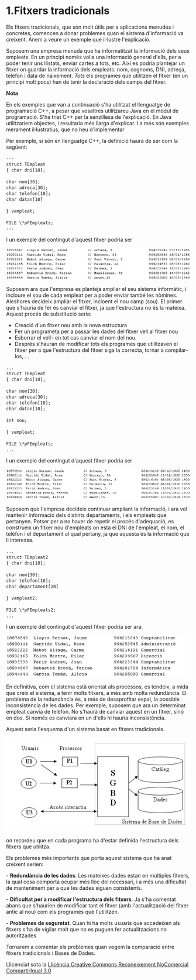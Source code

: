 # **1.Fitxers tradicionals**
Els fitxers tradicionals, que són molt útils per a aplicacions menudes i concretes, comencen a donar problemes quan el sistema d'informació va creixent. Anem a veure un exemple que il·lustre l'explicació.

Suposem una empresa menuda que ha informatitzat la informació dels seus empleats. En un principi només volia una informació general d'ells, per a poder tenir uns llistats, enviar cartes a tots, etc. Així es podria plantejar un fitxer on guardar la informació dels empleats: nom, cognoms, DNI, adreça, telèfon i data de naixement. *Tots* els programes que utilitzen el fitxer (en un principi molt pocs) han de tenir la declaració dels camps del fitxer.

**Nota**

En els exemples que van a continuació s'ha utilitzat el llenguatge de programació C++, a pesar que vosaltres utilitzareu Java en el mòdul de programació. S'ha triat C++ per la senzillesa de l'explicació. En Java utilitzaríem objectes, i resultaria més llarga d'explicar. I a més són exemples merament il·lustratius, que no heu d'implementar

Per exemple, si són en llenguatge C++, la definició haurà de ser com la següent:

```
---
struct TEmpleat 
{ char dni[10]; 

char nom[30]; 
char adreca[30]; 
char telefon[10]; 
char datan[10]

} vempleat; 

FILE \*pFEmpleats; 
---
```

I un exemple del contingut d'aquest fitxer podria ser

![ref1](T1_1_1.1.png)


Suposem ara que l'empresa es planteja ampliar el seu sistema informàtic, i incloure el sou de cada empleat per a poder enviar també les nòmines. Aleshores decideix ampliar el fitxer, incloent el nou camp (sou). El primer que s'hauria de fer és canviar el fitxer, ja que l'estructura no és la mateixa. Aquest procés de substitució seria:

- Creació d'un fitxer nou amb la nova estructura
- Fer un programeta per a passar les dades del fitxer vell al fitxer nou
- Esborrar el vell i en tot cas canviar el nom del nou.
- Després s'hauran de modificar tots els programes que utilitzaven el fitxer per a que l'estructura del fitxer siga la correcta, tornar a compilar-los, ...

```
... 
struct TEmpleat 
{ char dni[10]; 

char nom[30]; 
char adreca[30]; 
char telefon[10]; 
char datan[10];

int sou;

} vempleat; 

FILE \*pFEmpleats; 
...
```

I un exemple del contingut d'aquest fitxer podria ser

![ref2](T1_1_2.png)

Suposem que l'empresa decideix continuar ampliant la informació, i ara vol mantenir informació dels distints departaments, i els empleats que pertanyen. Potser per a no haver de repetir el procés d'adequació, es construeix un fitxer nou d'empleats on està el DNI de l'empleat, el nom, el telèfon i el departament al qual pertany, ja que aquesta és la informació que li interessa.

```
... 
struct TEmpleat2 
{ char dni[10]; 

char nom[30]; 
char telefon[10]; 
char departament[20]

} vempleat2; 

FILE \*pFEmpleats2; 
...
```

I un exemple del contingut d'aquest fitxer podria ser ara:

![ref3](T1_1_3.png)



En definitiva, com el sistema està orientat als processos, es tendeix, a mida que creix el sistema, a tenir molts fitxers, a més amb molta redundància. El problema de la redundància és, a més de desaprofitar espai, la possible inconsistència de les dades. Per exemple, suposem que ara un determinat empleat canvia de telèfon. No s'haurà de canviar aquest en un fitxer, sinó en dos. Si només es canviara en un d'ells hi hauria inconsistència.

Aquest seria l'esquema d'un sistema basat en fitxers tradicionals.



![ref4](T1_2_1.png)

on recordeu que en cada programa ha d'estar definida l'estructura dels fitxers que utilitza.



Els problemes més importants que porta aquest sistema que ha anat creixent serien:

\- **Redundància de les dades**. Les mateixes dades estan en múltiples fitxers, la qual cosa comporta ocupar més lloc del necessari, i a més una dificultat de manteniment per a que les dades siguen consistents.

\- **Dificultat per a modificar l'estructura dels fitxers**. Ja s'ha comentat abans que s'haurien de modificar tant el fitxer (amb l'actualització del fitxer antic al nou) com els programes que l'utilitzen.

\- **Problemes de seguretat**. Quan hi ha molts usuaris que accedeixen als fitxers s'ha de vigilar molt que no es puguen fer actualitzacions no autoritzades

Tornarem a comentar els problemes quan vegem la comparació entre fitxers tradicionals i Bases de Dades.



Llicenciat sota la [Llicència Creative Commons Reconeixement NoComercial CompartirIgual 3.0](http://creativecommons.org/licenses/by-nc-sa/3.0/)
